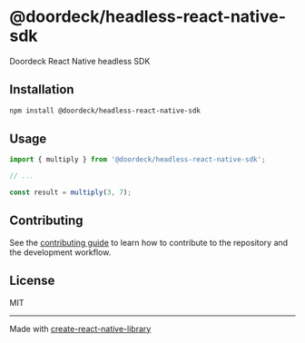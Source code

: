 # @doordeck/headless-react-native-sdk

Doordeck React Native headless SDK

## Installation

```sh
npm install @doordeck/headless-react-native-sdk
```

## Usage


```js
import { multiply } from '@doordeck/headless-react-native-sdk';

// ...

const result = multiply(3, 7);
```


## Contributing

See the [contributing guide](CONTRIBUTING.md) to learn how to contribute to the repository and the development workflow.

## License

MIT

---

Made with [create-react-native-library](https://github.com/callstack/react-native-builder-bob)
